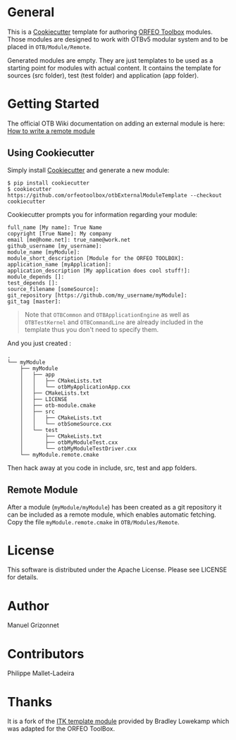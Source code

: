 General 
=======

This is a [Cookiecutter](https://github.com/audreyr/cookiecutter) template for
authoring [ORFEO Toolbox](https://www.orfeo-toolbox.org/) modules. Those
modules are designed to work with OTBv5 modular system and to be placed in
`OTB/Module/Remote`.

Generated modules are empty. They are just templates to be used as a starting
point for modules with actual content. It contains the template for sources
(src folder), test (test folder) and application (app folder).

Getting Started 
===============

The official OTB Wiki documentation on adding an external module is here:
[How to write a remote module](http://wiki.orfeo-toolbox.org/index.php/How_to_write_a_remote_module)

Using Cookiecutter
------------------

Simply install [Cookiecutter](https://github.com/audreyr/cookiecutter) and
generate a new module:

```no-highlight
$ pip install cookiecutter
$ cookiecutter https://github.com/orfeotoolbox/otbExternalModuleTemplate --checkout cookiecutter
```

Cookiecutter prompts you for information regarding your module:

```no-highlight
full_name [My name]: True Name
copyright [True Name]: My company
email [me@home.net]: true_name@work.net
github_username [my_username]:
module_name [myModule]:
module_short_description [Module for the ORFEO TOOLBOX]:
application_name [myApplication]:
application_description [My application does cool stuff!]:
module_depends []:
test_depends []:
source_filename [someSource]:
git_repository [https://github.com/my_username/myModule]:
git_tag [master]:
```

> Note that `OTBCommon` and `OTBApplicationEngine` as well as `OTBTestKernel`
and `OTBCommandLine` are already included in the template thus you don't need
to specify them.


And you just created :

```no-highlight
.
└── myModule
    ├── myModule
    │   ├── app
    │   │   ├── CMakeLists.txt
    │   │   └── otbMyApplicationApp.cxx
    │   ├── CMakeLists.txt
    │   ├── LICENSE
    │   ├── otb-module.cmake
    │   ├── src
    │   │   ├── CMakeLists.txt
    │   │   └── otbSomeSource.cxx
    │   └── test
    │       ├── CMakeLists.txt
    │       ├── otbMyModuleTest.cxx
    │       └── otbMyModuleTestDriver.cxx
    └── myModule.remote.cmake
```

Then hack away at you code in include, src, test and app folders.

Remote Module
-------------

After a module (`myModule/myModule`) has been created as a git repository it
can be included as a remote module, which enables automatic fetching. Copy the
file `myModule.remote.cmake` in `OTB/Modules/Remote`.

License 
=======

This software is distributed under the Apache License. Please see LICENSE for
details.

Author 
======

Manuel Grizonnet

Contributors
============

Philippe Mallet-Ladeira

Thanks 
======

It is a fork of the [ITK template
module](https://github.com/blowekamp/itkExternalTemplate.git) provided by
Bradley Lowekamp which was adapted for the ORFEO ToolBox.
